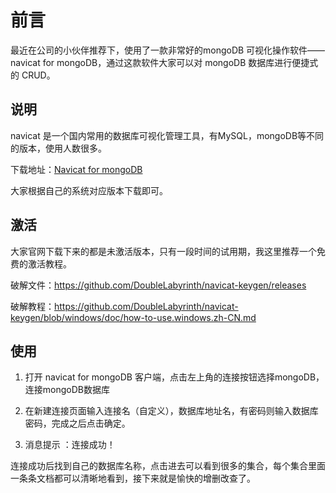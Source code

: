 # 前言

最近在公司的小伙伴推荐下，使用了一款非常好的mongoDB 可视化操作软件——navicat for mongoDB，通过这款软件大家可以对 mongoDB 数据库进行便捷式的 CRUD。

## 说明

navicat 是一个国内常用的数据库可视化管理工具，有MySQL，mongoDB等不同的版本，使用人数很多。

下载地址：[Navicat for mongoDB](https://www.navicat.com.cn/download/navicat-for-mongodb)

大家根据自己的系统对应版本下载即可。

## 激活

大家官网下载下来的都是未激活版本，只有一段时间的试用期，我这里推荐一个免费的激活教程。

破解文件：https://github.com/DoubleLabyrinth/navicat-keygen/releases

破解教程：https://github.com/DoubleLabyrinth/navicat-keygen/blob/windows/doc/how-to-use.windows.zh-CN.md

## 使用

1. 打开 navicat for mongoDB 客户端，点击左上角的连接按钮选择mongoDB，连接mongoDB数据库

2. 在新建连接页面输入连接名（自定义），数据库地址名，有密码则输入数据库密码，完成之后点击确定。

3. 消息提示 ：连接成功！

连接成功后找到自己的数据库名称，点击进去可以看到很多的集合，每个集合里面一条条文档都可以清晰地看到，接下来就是愉快的增删改查了。
